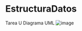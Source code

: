# EstructuraDatos
Tarea U
Diagrama UML 
![image](https://github.com/CesarSTF/EstructuraDatos/assets/166522713/1ac7ac68-ee69-4175-b4e0-06f094d9dea7)
